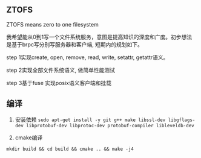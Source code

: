 ## ZTOFS

ZTOFS means zero to one filesystem

我希望能从0到1写一个文件系统服务，意图是提高知识的深度和广度。初步想法是基于brpc写分别写服务器和客户端, 短期内的规划如下。

step 1实现create, open, remove, read, write, setattr, getattr语义。 

step 2实现全部文件系统语义, 做简单性能测试

step 3基于fuse 实现posix语义客户端和挂载  

## 编译

1. 安装依赖
`sudo apt-get install -y git g++ make libssl-dev libgflags-dev libprotobuf-dev libprotoc-dev protobuf-compiler libleveldb-dev`

2. cmake编译

`mkdir build && cd build && cmake .. && make -j4`